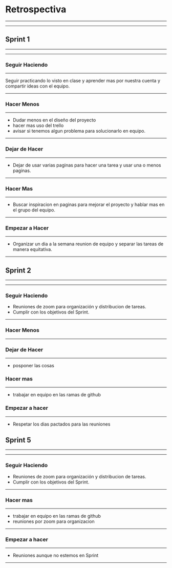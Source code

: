 # **Retrospectiva**



_________________________
_________________________
## Sprint 1 
______________
_______________________


### Seguir Haciendo

______________________


Seguir practicando lo visto en clase y aprender mas por nuestra cuenta y compartir ideas con el equipo.
____________________
### Hacer Menos 

_______________________
- Dudar menos en el diseño del proyecto
- hacer mas uso del trello
- avisar si tenemos algun problema para solucionarlo en equipo.
_________________________
### Dejar de Hacer
_______________________
- Dejar de usar varias paginas para hacer una tarea y usar una o menos paginas.
_________________________
### Hacer Mas
_______________________


- Buscar inspiracion en paginas para mejorar el proyecto y hablar mas en el grupo del equipo.

_________________________
### Empezar a Hacer
_______________________
- Organizar un dia a la semana reunion de equipo y separar las tareas de manera equitativa.
 
 
 
 
 
 _________________________
## Sprint 2
______________
_______________________

### Seguir Haciendo
- Reuniones de zoom para organización y distribucion de tareas.
- Cumplir con los objetivos del Sprint.
______________________

### Hacer Menos
____________________


### Dejar de Hacer
___________________
 - posponer las cosas 
### Hacer mas 
______________________
- trabajar en equipo en las ramas de github
### Empezar a hacer

____________________
 - Respetar los dias pactados para las reuniones
 
 
 ## Sprint 5
______________
_______________________
### Seguir Haciendo
- Reuniones de zoom para organización y distribucion de tareas.
- Cumplir con los objetivos del Sprint.
______________________

### Hacer mas 
______________________
- trabajar en equipo en las ramas de github
- reuniones por zoom para organizacion  
______________________


### Empezar a hacer
____________________
 - Reuniones aunque no estemos en Sprint
______________________